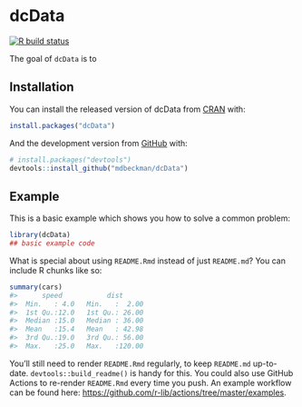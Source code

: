 
<!-- README.md is generated from README.Rmd. Please edit that file -->

# dcData

<!-- badges: start -->

[![R build
status](https://github.com/mdbeckman/dcData/workflows/R-CMD-check/badge.svg)](https://github.com/mdbeckman/dcData/actions)
<!-- badges: end -->

The goal of `dcData` is to

## Installation

You can install the released version of dcData from
[CRAN](https://CRAN.R-project.org) with:

``` r
install.packages("dcData")
```

And the development version from [GitHub](https://github.com/) with:

``` r
# install.packages("devtools")
devtools::install_github("mdbeckman/dcData")
```

## Example

This is a basic example which shows you how to solve a common problem:

``` r
library(dcData)
## basic example code
```

What is special about using `README.Rmd` instead of just `README.md`?
You can include R chunks like so:

``` r
summary(cars)
#>      speed           dist       
#>  Min.   : 4.0   Min.   :  2.00  
#>  1st Qu.:12.0   1st Qu.: 26.00  
#>  Median :15.0   Median : 36.00  
#>  Mean   :15.4   Mean   : 42.98  
#>  3rd Qu.:19.0   3rd Qu.: 56.00  
#>  Max.   :25.0   Max.   :120.00
```

You’ll still need to render `README.Rmd` regularly, to keep `README.md`
up-to-date. `devtools::build_readme()` is handy for this. You could also
use GitHub Actions to re-render `README.Rmd` every time you push. An
example workflow can be found here:
<https://github.com/r-lib/actions/tree/master/examples>.
